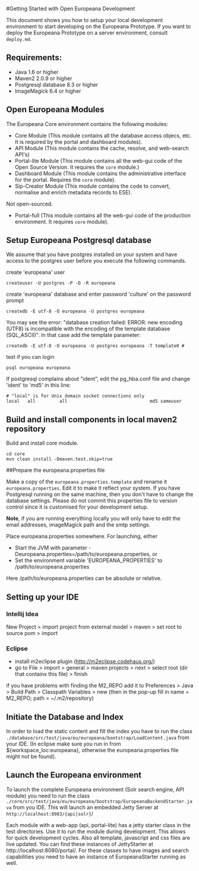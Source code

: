 #Getting Started with Open Europeana Development

<!--
	TODO rewrite documentation to reflect changes after refactor (11-12-2009)
-->

This document shows you how to setup your local development environment to start developing on the Europeana Prototype. If you want to deploy the Europeana Prototype on a server environment, consult `deploy.md`.

## Requirements:

- Java 1.6 or higher
- Maven2 2.0.9 or higher
- Postgresql database 8.3 or higher
- ImageMagick 6.4 or higher


## Open Europeana Modules ##

The Europeana Core environment contains the following modules:

- Core Module (This module contains all the database access objecs, etc. It is required by the portal and dashboard modules).
- API Module (This module contains the cache, resolve, and web-search API's)
- Portal-lite Module (This module contains all the web-gui code of the Open Source Version. It requires the `core` module.)
- Dashboard Module (This module contains the administrative interface for the portal. Requires the `core` module).
- Sip-Creator Module (This module contains the code to convert, normalise and enrich metadata records to ESE).

Not open-sourced.
- Portal-full (This module contains all the web-gui code of the production environment. It requires `core` module).


## Setup Europeana Postgresql database ##

We assume that you have postgres installed on your system and have access to the postgres user before you execute the following commands.

create 'europeana' user

	createuser -U postgres -P -D -R europeana

create 'europeana' database and enter password 'culture' on the password prompt

	createdb -E utf-8 -O europeana -U postgres europeana


You may see the error: "database creation failed: ERROR:  new encoding (UTF8) is incompatible with the encoding of the template database (SQL_ASCII)". In that case add the template parameter:

	createdb -E utf-8 -O europeana -U postgres europeana -T template0 #

test if you can login

	psql europeana europeana

If postgresql complains about "ident", edit the pg_hba.conf file and change 'ident' to 'md5' in this line:

    # "local" is for Unix domain socket connections only
    local   all         all                               md5 sameuser


## Build and install components in local maven2 repository ##


Build and install core module.

	cd core
	mvn clean install -Dmaven.test.skip=true


##Prepare the europeana.properties file

Make a copy of the `europeana.properties.template` and rename it `europeana.properties`. Edit it to make it reflect your system. If you have Postgresql running on the same machine, then you don't have to change the database settings. Please do not commit this properties file to version control since it is customised for your development setup.

**Note**, if you are running everything locally you will only have to edit the email addresses, imageMagick path and the smtp settings.

Place europeana.properties somewhere. For launching, either

- Start the JVM with parameter -Deuropeana.properties=/path/to/europeana.properties, or
- Set the environment variable 'EUROPEANA_PROPERTIES' to /path/to/europeana.properties

Here /path/to/europeana.properties can be absolute or relative.

## Setting up your IDE ##

### Intellij Idea ###

New Project > import project from external model > maven > set root to source pom > import

### Eclipse ###

- install m2eclipse plugin (http://m2eclipse.codehaus.org/)
- go to File > import > general > maven projects > next > select root (dir that contains this file) > finish

if you have problems with finding the M2_REPO add it to Preferences > Java > Build Path > Classpath Variables > new
(then in the pop-up fill in name = M2_REPO; path = ~/.m2/repository)


## Initiate the Database and Index ##


In order to load the static content and fill the index you have to run the class `./database/src/test/java/eu/europeana/bootstrap/LoadContent.java` from your IDE. (In eclipse make sure you run in from ${workspace_loc:europeana}, otherwise the europeana.properties file might not be found).

## Launch the Europeana environment ##

To launch the complete Europeana environment (Solr search engine, API module) you need to run the class `./core/src/test/java/eu/europeana/bootstrap/EuropeanaBackendStarter.java` from you IDE. This will launch an embedded Jetty Server at `http://localhost:8983/{api|solr}`/

Each module with a web-app (api, portal-lite) has a jetty starter class in the test directories. Use it to run the module during development. This allows for quick development cycles. Also all template, javascript and css files are live updated. You can find these instances of JettyStarter at http://localhost:8080/portal/. For these classes to have images and search capabilities you need to have an instance of EuropeanaStarter running as well.